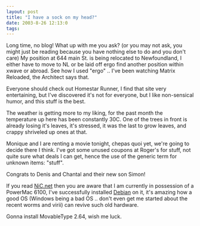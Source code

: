 ```yaml
---
layout: post
title: "I have a sock on my head?"
date: 2003-8-26 12:13:0
tags: 
---
```


Long time, no blog! What up with me you ask? (or you may not ask, you might just be reading because you have nothing else to do and you don't care) My position at 644 main St. is being relocated to Newfoundland, I either have to move to NL or be laid off ergo find another position within xwave or abroad. See how I used "ergo" .. I've been watching Matrix Reloaded, the Architect says that.

Everyone should check out Homestar Runner, I find that site very entertaining, but I've discovered it's not for everyone, but I like non-sensical humor, and this stuff is the best.

The weather is getting more to my liking, for the past month the temperature up here has been constantly 30C. One of the trees in front is already losing it's leaves, it's stressed, it was the last to grow leaves, and crappy shriveled up ones at that.

Monique and I are renting a movie tonight, chepas quoi yet, we're going to decide there I think. I've got some unused coupons at Roger's for stuff, not quite sure what deals I can get, hence the use of the generic term for unknown items: "stuff".

Congrats to Denis and Chantal and their new son Simon!

If you read [NiC.net][1] then you are aware that I am currently in possession of a PowerMac 6100, I've successfully installed [Debian][2] on it, it's amazing how a good OS (Windows being a bad OS .. don't even get me started about the recent worms and virii) can revive such old hardware.

Gonna install MovableType 2.64, wish me luck.



   [1]: http://personal.nbnet.nb.ca/nibs/
   [2]: http://www.debian.org/
